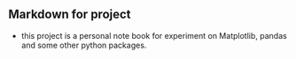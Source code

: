 ## Markdown for project
* this project is a personal note book for experiment on Matplotlib, pandas and some other python packages.
